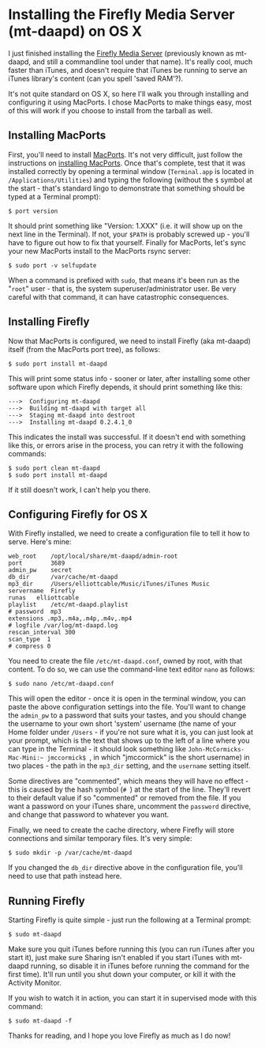 Installing the Firefly Media Server (mt-daapd) on OS X
======================================================

I just finished installing the [Firefly Media Server](http://fireflymediaserver.org "Firefly Media Server")
(previously known as mt-daapd, and still a commandline tool under that name).
It's really cool, much faster than iTunes, and doesn't require that iTunes be
running to serve an iTunes library's content (can you spell 'saved RAM'?).

It's not quite standard on OS X, so here I'll walk you through installing and
configuring it using MacPorts. I chose MacPorts to make things easy, most of
this will work if you choose to install from the tarball as well.

Installing MacPorts
-------------------

First, you'll need to install [MacPorts](http://macports.org "MacPorts OS X package manager").
It's not very difficult, just follow the instructions on [installing MacPorts](http://macports.org/install.php "Installing MacPorts").
Once that's complete, test that it was installed correctly by opening a
terminal window (`Terminal.app` is located in `/Applications/Utilities`) and
typing the following (without the `$` symbol at the start - that's standard lingo to
demonstrate that something should be typed at a Terminal prompt):
    
    $ port version
    
It should print something like "Version: 1.XXX" (i.e. it will show up on the
next line in the Terminal). If not, your `$PATH` is probably screwed up -
you'll have to figure out how to fix that yourself. Finally for MacPorts,
let's sync your new MacPorts install to the MacPorts rsync server:
    
    $ sudo port -v selfupdate
    
When a command is prefixed with `sudo`, that means it's been run as the
"`root`" user - that is, the system superuser/administrator user. Be very
careful with that command, it can have catastrophic consequences.

Installing Firefly
------------------

Now that MacPorts is configured, we need to install Firefly (aka mt-daapd) itself (from the
MacPorts port tree), as follows:
    
    $ sudo port install mt-daapd
    
This will print some status info - sooner or later, after installing some
other software upon which Firefly depends, it should print something like this:
    
    --->  Configuring mt-daapd
    --->  Building mt-daapd with target all
    --->  Staging mt-daapd into destroot
    --->  Installing mt-daapd 0.2.4.1_0

This indicates the install was successful. If it doesn't end with something
like this, or errors arise in the process, you can retry it with the following
commands:
  
    $ sudo port clean mt-daapd
    $ sudo port install mt-daapd
    
If it still doesn't work, I can't help you there.

Configuring Firefly for OS X
----------------------------

With Firefly installed, we need to create a configuration file to tell it how
to serve. Here's mine:
    
    web_root	/opt/local/share/mt-daapd/admin-root
    port		3689
    admin_pw	secret
    db_dir		/var/cache/mt-daapd
    mp3_dir		/Users/elliottcable/Music/iTunes/iTunes Music
    servername	Firefly
    runas	elliottcable
    playlist	/etc/mt-daapd.playlist
    # password	mp3
    extensions .mp3,.m4a,.m4p,.m4v,.mp4
    # logfile /var/log/mt-daapd.log
    rescan_interval 300
    scan_type  1
    # compress 0
    
You need to create the file `/etc/mt-daapd.conf`, owned by root, with that
content. To do so, we can use the command-line text editor `nano` as follows:
    
    $ sudo nano /etc/mt-daapd.conf
    
This will open the editor - once it is open in the terminal window, you can
paste the above configuration settings into the file. You'll want to change
the `admin_pw` to a password that suits your tastes, and you should change the
username to your own short 'system' username (the name of your Home folder under `/Users` -
if you're not sure what it is, you can just look at your prompt, which is the
text that shows up to the left of a line where you can type in the Terminal -
it should look something like `John-McCormicks-Mac-Mini:~ jmccormick$ `, in
which "jmccormick" is the short username) in two places - the path in the
`mp3_dir` setting, and the `username` setting itself.

Some directives are "commented", which means they will have no effect - this
is caused by the hash symbol (`# `) at the start of the line. They'll revert
to their default value if so "commented" or removed from the file. If you want
a password on your iTunes share, uncomment the `password` directive, and
change that password to whatever you want.

Finally, we need to create the cache directory, where Firefly will store
connections and similar temporary files. It's very simple:
    
    $ sudo mkdir -p /var/cache/mt-daapd
    
If you changed the `db_dir` directive above in the configuration file, you'll
need to use that path instead here.

Running Firefly
---------------

Starting Firefly is quite simple - just run the following at a Terminal prompt:
    
    $ sudo mt-daapd
    
Make sure you quit iTunes before running this (you can run iTunes after you
start it), just make sure Sharing isn't enabled if you start iTunes with
mt-daapd running, so disable it in iTunes before running the command for the
first time). It'll run until you shut down your computer, or kill it with the
Activity Monitor.

If you wish to watch it in action, you can start it in supervised mode with
this command:
    
    $ sudo mt-daapd -f
    
Thanks for reading, and I hope you love Firefly as much as I do now!